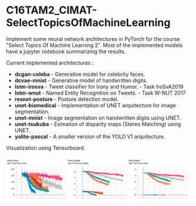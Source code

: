 # C16TAM2_CIMAT-SelectTopicsOfMachineLearning

Implement some neural network architectures in PyTorch for the course "Select Topics Of Machine Learning 2". Most of the implemented models have a jupyter notebook summarizing the results.

Current implemented architectures :
- **dcgan-celeba** - Generative model for celebrity faces.
- **dcvae-mnist** - Generative model of handwritten digits.
- **lstm-irosva** - Tweet classifier for Irony and Humor. - Task IroSvA2019
- **lstm-wnut** - Named Entity Recognition on Tweets. - Task W-NUT 2017
-	**resnet-posture** -	Posture detection model.
- **unet-biomedical** -	Implementation of UNET arquitecture for image segmentation.
- **unet-mnist** - Image segmentation on handwritten digits using UNET.
- **unet-tsukuba** - Esimation of disparity maps (Stereo Matching) using UNET.
-	**yolito-pascal** - A smaller version of the YOLO V1 arquitecture.

Visualization using Tensorboard.

![Irony Classifier](/lstm-irosva/imgs/loss_train.PNG "Trainning loss of lstm-irosva")

